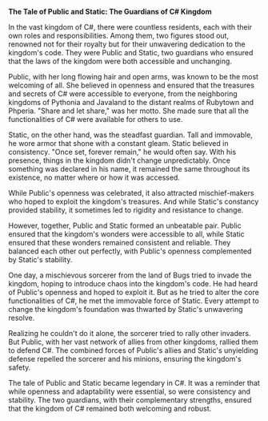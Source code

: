 **The Tale of Public and Static: The Guardians of C# Kingdom**

In the vast kingdom of C#, there were countless residents, each with their own roles and responsibilities. Among them, two figures stood out, renowned not for their royalty but for their unwavering dedication to the kingdom's code. They were Public and Static, two guardians who ensured that the laws of the kingdom were both accessible and unchanging.

Public, with her long flowing hair and open arms, was known to be the most welcoming of all. She believed in openness and ensured that the treasures and secrets of C# were accessible to everyone, from the neighboring kingdoms of Pythonia and Javaland to the distant realms of Rubytown and Phperia. "Share and let share," was her motto. She made sure that all the functionalities of C# were available for others to use.

Static, on the other hand, was the steadfast guardian. Tall and immovable, he wore armor that shone with a constant gleam. Static believed in consistency. "Once set, forever remain," he would often say. With his presence, things in the kingdom didn't change unpredictably. Once something was declared in his name, it remained the same throughout its existence, no matter where or how it was accessed.

While Public's openness was celebrated, it also attracted mischief-makers who hoped to exploit the kingdom's treasures. And while Static's constancy provided stability, it sometimes led to rigidity and resistance to change.

However, together, Public and Static formed an unbeatable pair. Public ensured that the kingdom's wonders were accessible to all, while Static ensured that these wonders remained consistent and reliable. They balanced each other out perfectly, with Public's openness complemented by Static's stability.

One day, a mischievous sorcerer from the land of Bugs tried to invade the kingdom, hoping to introduce chaos into the kingdom's code. He had heard of Public's openness and hoped to exploit it. But as he tried to alter the core functionalities of C#, he met the immovable force of Static. Every attempt to change the kingdom's foundation was thwarted by Static's unwavering resolve.

Realizing he couldn't do it alone, the sorcerer tried to rally other invaders. But Public, with her vast network of allies from other kingdoms, rallied them to defend C#. The combined forces of Public's allies and Static's unyielding defense repelled the sorcerer and his minions, ensuring the kingdom's safety.

The tale of Public and Static became legendary in C#. It was a reminder that while openness and adaptability were essential, so were consistency and stability. The two guardians, with their complementary strengths, ensured that the kingdom of C# remained both welcoming and robust.